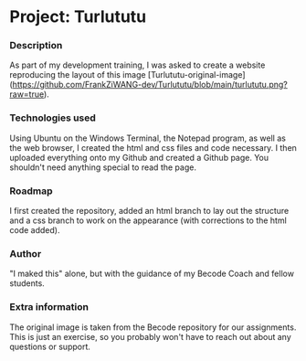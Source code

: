 # Project: Turlututu

### Description
As part of my development training, I was asked to create a website reproducing the layout of this image [Turlututu-original-image] (https://github.com/FrankZiWANG-dev/Turlututu/blob/main/turlututu.png?raw=true).

### Technologies used
Using Ubuntu on the Windows Terminal, the Notepad program, as well as the web browser, I created the html and css files and code necessary. I then uploaded everything onto my Github and created a Github page. You shouldn't need anything special to read the page.

### Roadmap
I first created the repository, added an html branch to lay out the structure and a css branch to work on the appearance (with corrections to the html code added).

### Author
"I maked this" alone, but with the guidance of my Becode Coach and fellow students.

### Extra information
The original image is taken from the Becode repository for our assignments. This is just an exercise, so you probably won't have to reach out about any questions or support.